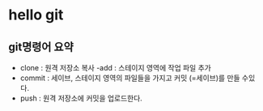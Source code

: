 # hello git

## git명령어 요약

- clone :  원격 저장소 복사
-add : 스테이지 영역에 작업 파일 추가
- commit : 세이브, 스테이지 영역의 파일들을 가지고 커밋 (=세이브)를 만들 수있다.
- push : 원격 저장소에 커밋을 업로드한다. 

